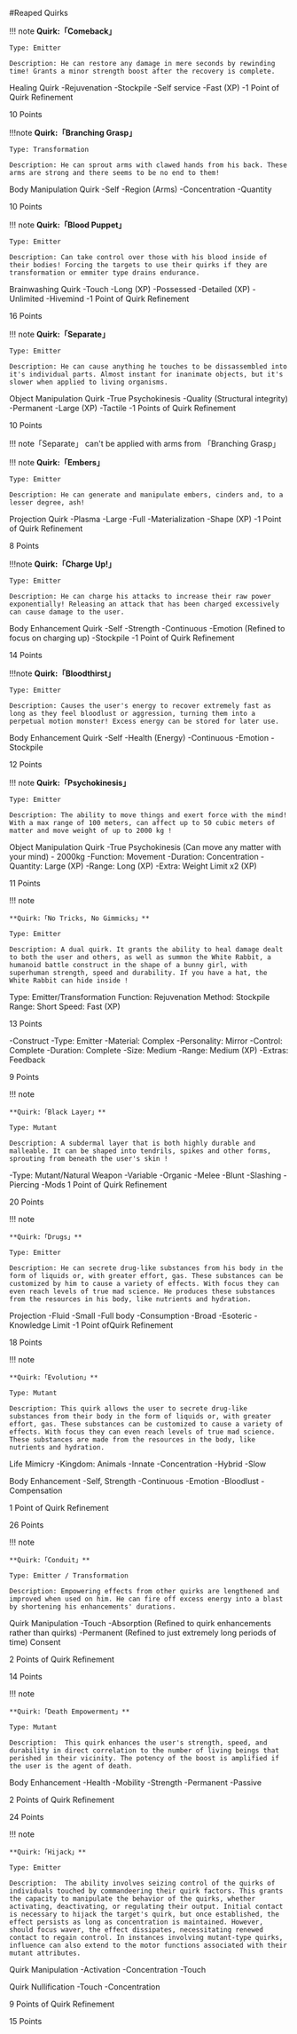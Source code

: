 #Reaped Quirks


!!! note
	**Quirk:「Comeback」**

	Type: Emitter

	Description: He can restore any damage in mere seconds by rewinding time! Grants a minor strength boost after the recovery is complete. 

Healing Quirk
-Rejuvenation
-Stockpile
-Self service
-Fast  (XP)
-1 Point of Quirk Refinement

10 Points

!!!note
	**Quirk:「Branching Grasp」**

	Type: Transformation

	Description: He can sprout arms with clawed hands from his back. These arms are strong and there seems to be no end to them!

Body Manipulation Quirk
-Self
-Region (Arms)
-Concentration
-Quantity

10 Points


!!! note
	**Quirk:「Blood Puppet」**

	Type: Emitter

	Description: Can take control over those with his blood inside of their bodies! Forcing the targets to use their quirks if they are transformation or emmiter type drains endurance.

Brainwashing Quirk
-Touch
-Long (XP)
-Possessed
-Detailed (XP)
-Unlimited
-Hivemind
-1 Point of Quirk Refinement

16 Points

!!! note
	**Quirk:「Separate」**

	Type: Emitter

	Description: He can cause anything he touches to be dissassembled into it's individual parts. Almost instant for inanimate objects, but it's slower when applied to living organisms.

Object Manipulation Quirk
-True Psychokinesis
-Quality (Structural integrity)
-Permanent
-Large (XP)
-Tactile
-1 Points of Quirk Refinement

10 Points

!!! note「Separate」 can't be applied with arms  from 「Branching Grasp」

!!! note
	**Quirk:「Embers」**

	Type: Emitter

	Description: He can generate and manipulate embers, cinders and, to a lesser degree, ash!

Projection Quirk
-Plasma
-Large
-Full
-Materialization
-Shape (XP)
-1 Point of Quirk Refinement

8 Points


!!!note
	**Quirk:「Charge Up!」**

	Type: Emitter

	Description: He can charge his attacks to increase their raw power exponentially! Releasing an attack that has been charged excessively can cause damage to the user.

Body Enhancement Quirk
-Self
-Strength
-Continuous
-Emotion (Refined to focus on charging up)
-Stockpile
-1 Point of Quirk Refinement

14 Points

!!!note
	**Quirk:「Bloodthirst」**

	Type: Emitter

	Description: Causes the user's energy to recover extremely fast as long as they feel bloodlust or aggression, turning them into a perpetual motion monster! Excess energy can be stored for later use.

Body Enhancement Quirk
-Self
-Health (Energy)
-Continuous
-Emotion
-Stockpile

12 Points

!!! note
	**Quirk:「Psychokinesis」**

	Type: Emitter

	Description: The ability to move things and exert force with the mind! With a max range of 100 meters, can affect up to 50 cubic meters of matter and move weight of up to 2000 kg !
Object Manipulation Quirk
-True Psychokinesis (Can move any matter with your mind) - 2000kg
-Function: Movement
-Duration: Concentration
-Quantity: Large (XP)
-Range: Long (XP)
-Extra: Weight Limit x2 (XP)

11 Points

!!! note

	**Quirk:「No Tricks, No Gimmicks」**

	Type: Emitter

	Description: A dual quirk. It grants the ability to heal damage dealt to both the user and others, as well as summon the White Rabbit, a humanoid battle construct in the shape of a bunny girl, with superhuman strength, speed and durability. If you have a hat, the White Rabbit can hide inside !

Type: Emitter/Transformation
Function: Rejuvenation
Method: Stockpile
Range: Short
Speed: Fast (XP)

13 Points

-Construct
-Type: Emitter
-Material: Complex
-Personality: Mirror
-Control: Complete
-Duration: Complete
-Size: Medium
-Range: Medium (XP)
-Extras: Feedback

9 Points


!!! note

	**Quirk:「Black Layer」**

	Type: Mutant

	Description: A subdermal layer that is both highly durable and malleable. It can be shaped into tendrils, spikes and other forms, sprouting from beneath the user's skin !

-Type: Mutant/Natural Weapon
-Variable
-Organic
-Melee
-Blunt
-Slashing
-Piercing
-Mods
1 Point of Quirk Refinement

20 Points

!!! note

	**Quirk:「Drugs」**

	Type: Emitter

	Description: He can secrete drug-like substances from his body in the form of liquids or, with greater effort, gas. These substances can be customized by him to cause a variety of effects. With focus they can even reach levels of true mad science. He produces these substances from the resources in his body, like nutrients and hydration.

Projection
-Fluid
-Small
-Full body
-Consumption
-Broad
-Esoteric
-Knowledge Limit
-1 Point ofQuirk Refinement

18 Points

!!! note

	**Quirk:「Evolution」**

	Type: Mutant

	Description: This quirk allows the user to secrete drug-like substances from their body in the form of liquids or, with greater effort, gas. These substances can be customized to cause a variety of effects. With focus they can even reach levels of true mad science. These substances are made from the resources in the body, like nutrients and hydration.
Life Mimicry
-Kingdom: Animals
-Innate
-Concentration
-Hybrid
-Slow

Body Enhancement
-Self, Strength
-Continuous
-Emotion
-Bloodlust
-Compensation

1 Point of Quirk Refinement

26 Points

!!! note
	
    **Quirk:「Conduit」**

	Type: Emitter / Transformation

	Description: Empowering effects from other quirks are lengthened and improved when used on him. He can fire off excess energy into a blast by shortening his enhancements' durations.

Quirk Manipulation
-Touch
-Absorption (Refined to quirk enhancements rather than quirks)
-Permanent (Refined to just extremely long periods of time)
Consent

2 Points of Quirk Refinement

14 Points

!!! note

	**Quirk:「Death Empowerment」**

	Type: Mutant

	Description:  This quirk enhances the user's strength, speed, and durability in direct correlation to the number of living beings that perished in their vicinity. The potency of the boost is amplified if the user is the agent of death.

Body Enhancement
-Health
-Mobility 
-Strength
-Permanent
-Passive

2 Points of Quirk Refinement

24 Points

!!! note

	**Quirk:「Hijack」**

	Type: Emitter

	Description:  The ability involves seizing control of the quirks of individuals touched by commandeering their quirk factors. This grants the capacity to manipulate the behavior of the quirks, whether activating, deactivating, or regulating their output. Initial contact is necessary to hijack the target's quirk, but once established, the effect persists as long as concentration is maintained. However, should focus waver, the effect dissipates, necessitating renewed contact to regain control. In instances involving mutant-type quirks, influence can also extend to the motor functions associated with their mutant attributes.

Quirk Manipulation 
-Activation
-Concentration
-Touch

Quirk Nullification
-Touch
-Concentration

9 Points of Quirk Refinement

15 Points